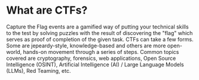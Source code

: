 # What are CTFs? 

Capture the Flag events are a gamified way of putting your technical skills to the test by solving puzzles with the result of discovering the "flag" which serves as proof of completion of the given task.
CTFs can take a few forms. Some are jepeardy-style, knowledge-based and others are more open-world, hands-on movement through a series of steps. Common topics covered are cryptography, forensics, web applications, Open Source Intelligence (OSINT), Artificial Intelligence (AI) / Large Language Models (LLMs), Red Teaming, etc.
